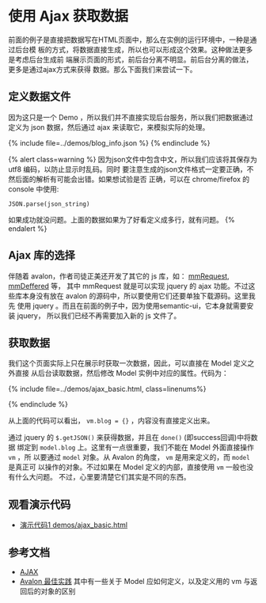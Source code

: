 # 使用 Ajax 获取数据

前面的例子是直接把数据写在HTML页面中，那么在实例的运行环境中，一种是通过后台模
板的方式，将数据直接生成，所以也可以形成这个效果。这种做法更多是考虑后台生成前
端展示页面的形式，前后台分离不明显。前后台分离的做法，更多是通过ajax方式来获得
数据。那么下面我们来尝试一下。

## 定义数据文件

因为这只是一个 Demo ，所以我们并不直接实现后台服务，所以我们把数据通过定义为 json
数据，然后通过 ajax 来读取它，来模拟实际的处理。

{% include file=../demos/blog_info.json %}
{% endinclude %}

{% alert class=warning %}
因为json文件中包含中文，所以我们应该将其保存为 utf8 编码，以防止显示时乱码。同时
要注意生成的json文件格式一定要正确，不然后面的解析有可能会出错。如果想试验是否
正确，可以在 chrome/firefox 的 console 中使用:

```
JSON.parse(json_string)
```

如果成功就没问题。上面的数据如果为了好看定义成多行，就有问题。
{% endalert %}

## Ajax 库的选择

伴随着 avalon，作者司徒正美还开发了其它的 js 库，如： [mmRequest](https://github.com/RubyLouvre/mmRequest), [mmDeffered](https://github.com/RubyLouvre/mmDeferred) 等，
其中 mmRequest 就是可以实现 jquery 的 ajax 功能。不过这些库本身没有放在 avalon 
的源码中，所以要使用它们还要单独下载源码。这里我先
使用 jquery 。而且在前面的例子中，因为使用semantic-ui，它本身就需要安装 jquery，
所以我们已经不再需要加入新的 js 文件了。

## 获取数据

我们这个页面实际上只在展示时获取一次数据，因此，可以直接在 Model 定义之外直接
从后台读取数据，然后修改 Model 实例中对应的属性。代码为：

{% include file=../demos/ajax_basic.html, class=linenums%}
<script>...^</script>
{% endinclude %}

从上面的代码可以看出， `vm.blog = {}` ，内容没有直接定义出来。

通过 jquery 的 `$.getJSON()` 来获得数据，并且在 `done()` (即success回调)中将数据
绑定到 `model.blog` 上。这里有一点很重要，我们不能在 Model 外面直接操作 `vm` ，所
以要通过 `model` 对象。从 Avalon 的角度， `vm` 是用来定义的，而 `model` 是真正可
以操作的对象。不过如果在 Model 定义的内部，直接使用 `vm` 一般也没有什么大问题。
不过，心里要清楚它们其实是不同的东西。

## 观看演示代码

* [演示代码1 demos/ajax_basic.html](../demos/ajax_basic.html)

## 参考文档

* [AJAX][1]
* [Avalon 最佳实践][1] 其中有一些关于 Model 应如何定义，以及定义用的 vm 与返回后的对象的区别

[1]: http://www.cnblogs.com/rubylouvre/p/3181291.html#top27
[2]: http://www.cnblogs.com/rubylouvre/p/3385373.html
